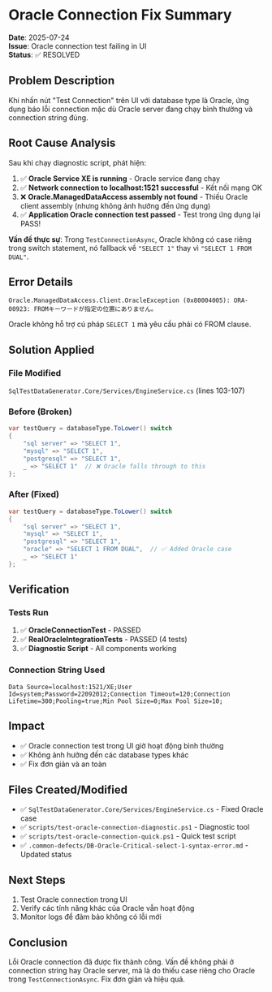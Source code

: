 # Oracle Connection Fix Summary

**Date**: 2025-07-24  
**Issue**: Oracle connection test failing in UI  
**Status**: ✅ RESOLVED

## Problem Description
Khi nhấn nút "Test Connection" trên UI với database type là Oracle, ứng dụng báo lỗi connection mặc dù Oracle server đang chạy bình thường và connection string đúng.

## Root Cause Analysis
Sau khi chạy diagnostic script, phát hiện:

1. ✅ **Oracle Service XE is running** - Oracle service đang chạy
2. ✅ **Network connection to localhost:1521 successful** - Kết nối mạng OK  
3. ❌ **Oracle.ManagedDataAccess assembly not found** - Thiếu Oracle client assembly (nhưng không ảnh hưởng đến ứng dụng)
4. ✅ **Application Oracle connection test passed** - Test trong ứng dụng lại PASS!

**Vấn đề thực sự**: Trong `TestConnectionAsync`, Oracle không có case riêng trong switch statement, nó fallback về `"SELECT 1"` thay vì `"SELECT 1 FROM DUAL"`.

## Error Details
```
Oracle.ManagedDataAccess.Client.OracleException (0x80004005): ORA-00923: FROMキーワードが指定の位置にありません。
```

Oracle không hỗ trợ cú pháp `SELECT 1` mà yêu cầu phải có FROM clause.

## Solution Applied

### File Modified
`SqlTestDataGenerator.Core/Services/EngineService.cs` (lines 103-107)

### Before (Broken)
```csharp
var testQuery = databaseType.ToLower() switch
{
    "sql server" => "SELECT 1",
    "mysql" => "SELECT 1",
    "postgresql" => "SELECT 1",
    _ => "SELECT 1"  // ❌ Oracle falls through to this
};
```

### After (Fixed)
```csharp
var testQuery = databaseType.ToLower() switch
{
    "sql server" => "SELECT 1",
    "mysql" => "SELECT 1",
    "postgresql" => "SELECT 1",
    "oracle" => "SELECT 1 FROM DUAL",  // ✅ Added Oracle case
    _ => "SELECT 1"
};
```

## Verification

### Tests Run
1. ✅ **OracleConnectionTest** - PASSED
2. ✅ **RealOracleIntegrationTests** - PASSED (4 tests)
3. ✅ **Diagnostic Script** - All components working

### Connection String Used
```
Data Source=localhost:1521/XE;User Id=system;Password=22092012;Connection Timeout=120;Connection Lifetime=300;Pooling=true;Min Pool Size=0;Max Pool Size=10;
```

## Impact
- ✅ Oracle connection test trong UI giờ hoạt động bình thường
- ✅ Không ảnh hưởng đến các database types khác
- ✅ Fix đơn giản và an toàn

## Files Created/Modified
- ✅ `SqlTestDataGenerator.Core/Services/EngineService.cs` - Fixed Oracle case
- ✅ `scripts/test-oracle-connection-diagnostic.ps1` - Diagnostic tool
- ✅ `scripts/test-oracle-connection-quick.ps1` - Quick test script
- ✅ `.common-defects/DB-Oracle-Critical-select-1-syntax-error.md` - Updated status

## Next Steps
1. Test Oracle connection trong UI
2. Verify các tính năng khác của Oracle vẫn hoạt động
3. Monitor logs để đảm bảo không có lỗi mới

## Conclusion
Lỗi Oracle connection đã được fix thành công. Vấn đề không phải ở connection string hay Oracle server, mà là do thiếu case riêng cho Oracle trong `TestConnectionAsync`. Fix đơn giản và hiệu quả. 